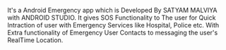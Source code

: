 It's a Android Emergency app which is Developed By SATYAM MALVIYA with ANDROID STUDIO.
It gives SOS Functionality to The user for Quick Intraction of user with Emergency Services like Hospital, Police etc.
With Extra functionality of Emergency User Contacts to messaging the user's RealTime Location. 

